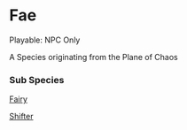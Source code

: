 # Fae

Playable: NPC Only

A Species originating from the Plane of Chaos

### Sub Species

[Fairy](Fairy%20b1efd6fec06c4ea49830b03850611a97.md)

[Shifter](Shifter%202f6caffd0b5c437dbb787ae219dc9763.md)